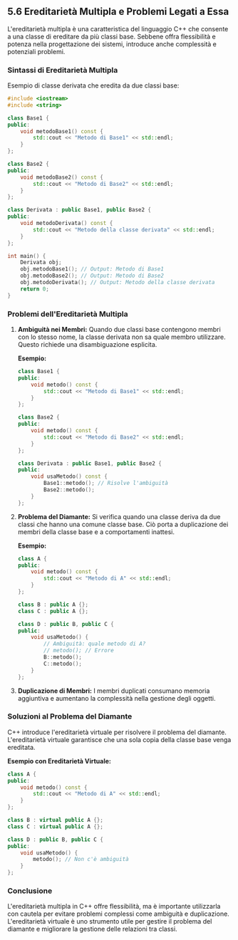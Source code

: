 ## 5.6 Ereditarietà Multipla e Problemi Legati a Essa

L'ereditarietà multipla è una caratteristica del linguaggio C++ che consente a una classe di ereditare da più classi base. Sebbene offra flessibilità e potenza nella progettazione dei sistemi, introduce anche complessità e potenziali problemi.

### Sintassi di Ereditarietà Multipla

Esempio di classe derivata che eredita da due classi base:

```cpp
#include <iostream>
#include <string>

class Base1 {
public:
    void metodoBase1() const {
        std::cout << "Metodo di Base1" << std::endl;
    }
};

class Base2 {
public:
    void metodoBase2() const {
        std::cout << "Metodo di Base2" << std::endl;
    }
};

class Derivata : public Base1, public Base2 {
public:
    void metodoDerivata() const {
        std::cout << "Metodo della classe derivata" << std::endl;
    }
};

int main() {
    Derivata obj;
    obj.metodoBase1(); // Output: Metodo di Base1
    obj.metodoBase2(); // Output: Metodo di Base2
    obj.metodoDerivata(); // Output: Metodo della classe derivata
    return 0;
}
```

### Problemi dell'Ereditarietà Multipla

1. **Ambiguità nei Membri:**
   Quando due classi base contengono membri con lo stesso nome, la classe derivata non sa quale membro utilizzare. Questo richiede una disambiguazione esplicita.

   **Esempio:**
   ```cpp
   class Base1 {
   public:
       void metodo() const {
           std::cout << "Metodo di Base1" << std::endl;
       }
   };

   class Base2 {
   public:
       void metodo() const {
           std::cout << "Metodo di Base2" << std::endl;
       }
   };

   class Derivata : public Base1, public Base2 {
   public:
       void usaMetodo() const {
           Base1::metodo(); // Risolve l'ambiguità
           Base2::metodo();
       }
   };
   ```

2. **Problema del Diamante:**
   Si verifica quando una classe deriva da due classi che hanno una comune classe base. Ciò porta a duplicazione dei membri della classe base e a comportamenti inattesi.

   **Esempio:**
   ```cpp
   class A {
   public:
       void metodo() const {
           std::cout << "Metodo di A" << std::endl;
       }
   };

   class B : public A {};
   class C : public A {};

   class D : public B, public C {
   public:
       void usaMetodo() {
           // Ambiguità: quale metodo di A?
           // metodo(); // Errore
           B::metodo();
           C::metodo();
       }
   };
   ```

3. **Duplicazione di Membri:**
   I membri duplicati consumano memoria aggiuntiva e aumentano la complessità nella gestione degli oggetti.

### Soluzioni al Problema del Diamante

C++ introduce l'ereditarietà virtuale per risolvere il problema del diamante. L'ereditarietà virtuale garantisce che una sola copia della classe base venga ereditata.

**Esempio con Ereditarietà Virtuale:**

```cpp
class A {
public:
    void metodo() const {
        std::cout << "Metodo di A" << std::endl;
    }
};

class B : virtual public A {};
class C : virtual public A {};

class D : public B, public C {
public:
    void usaMetodo() {
        metodo(); // Non c'è ambiguità
    }
};
```

### Conclusione

L'ereditarietà multipla in C++ offre flessibilità, ma è importante utilizzarla con cautela per evitare problemi complessi come ambiguità e duplicazione. L'ereditarietà virtuale è uno strumento utile per gestire il problema del diamante e migliorare la gestione delle relazioni tra classi.

